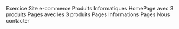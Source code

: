 Exercice Site e-commerce Produits Informatiques
HomePage avec 3 produits
Pages avec les 3 produits
Pages Informations
Pages Nous contacter
